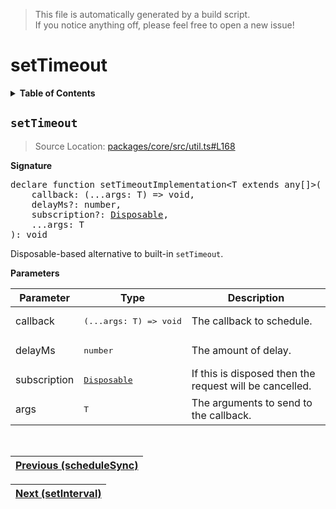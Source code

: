 > This file is automatically generated by a build script.<br>If you notice anything off, please feel free to open a new issue!

# setTimeout

<details><summary><b>Table of Contents</b></summary><br>

1. [<code>setTimeout</code>](#setTimeout)</details>

## <a name="setTimeout"></a><code>setTimeout</code>

> Source Location: [packages\/core\/src\/util.ts#L168](..\/..\/packages\/core\/src\/util.ts#L168)

<b>Signature</b>

<pre>declare function setTimeoutImplementation&lt;T extends any[]&gt;(<br>    callback: (...args: T) =&gt; void,<br>    delayMs?: number,<br>    subscription?: <a href="../01-api-basics/00-Disposable.md#Disposable-Interface">Disposable</a>,<br>    ...args: T<br>): void</pre>

Disposable-based alternative to built-in <code>setTimeout</code>.

<b>Parameters</b>

| Parameter | Type | Description |
| --- | --- | --- |
| callback | <pre lang="ts">(...args: T) =&gt; void</pre> | The callback to schedule. |
| delayMs | <pre lang="ts">number</pre> | The amount of delay. |
| subscription | <pre>[Disposable](../01-api-basics/00-Disposable.md#Disposable-Interface)</pre> | If this is disposed then the request will be cancelled. |
| args | <pre lang="ts">T</pre> | The arguments to send to the callback. |
<br>

| [Previous \(scheduleSync\)](..\/05-api-schedule-functions\/09-scheduleSync.md#readme) |
| --- |

<div align="right">

| [Next \(setInterval\)](01-setInterval.md#readme) |
| --- |
</div>
